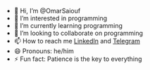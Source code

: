 - 👋 Hi, I’m @OmarSaiouf
- 👀 I’m interested in programming 
- 🌱 I’m currently learning programming 
- 💞️ I’m looking to collaborate on programming 
- 📫 How to reach me [LinkedIn](www.linkedin.com/in/omar-saiouf) and [Telegram](https://t.me/OmarProgrammers)
- 😄 Pronouns: he/him
- ⚡ Fun fact: Patience is the key to everything

<!---
OmarSaiouf/OmarSaiouf is a ✨ special ✨ repository because its `README.md` (this file) appears on your GitHub profile.
You can click the Preview link to take a look at your changes.
--->
